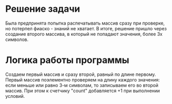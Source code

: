 # Решение задачи #
Была предпринята попытка распечатывать массив сразу при проверке, но потерпел фиаско - знаний не хватает.
В итоге, решение пришло через создание второго массива, в который не попадают значения, более 3х символов.

# Логика работы программы #
Создаем первый массив и сразу второй, равный по длине первому. Первый массив поэлементно проверяем на длину каждого значения: если меньше или равно 3-м символам, то записываем его во второй массив. При этом к счетчику "count" добавляется +1 при выполнении условий.
